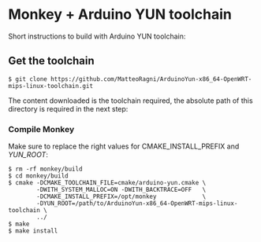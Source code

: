 # Monkey + Arduino YUN toolchain

Short instructions to build with Arduino YUN toolchain:

## Get the toolchain

```shell
$ git clone https://github.com/MatteoRagni/ArduinoYun-x86_64-OpenWRT-mips-linux-toolchain.git
```

The content downloaded is the toolchain required, the absolute path of this directory is required in the next step:

### Compile Monkey

Make sure to replace the right values for CMAKE_INSTALL_PREFIX and _YUN_ROOT_:

```
$ rm -rf monkey/build
$ cd monkey/build
$ cmake -DCMAKE_TOOLCHAIN_FILE=cmake/arduino-yun.cmake \
        -DWITH_SYSTEM_MALLOC=ON -DWITH_BACKTRACE=OFF   \
        -DCMAKE_INSTALL_PREFIX=/opt/monkey             \
        -DYUN_ROOT=/path/to/ArduinoYun-x86_64-OpenWRT-mips-linux-toolchain \
        ../
$ make
$ make install
```
